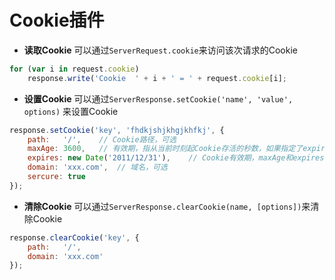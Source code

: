 # Cookie插件

+ **读取Cookie** 可以通过`ServerRequest.cookie`来访问该次请求的Cookie

```javascript
for (var i in request.cookie)
	response.write('Cookie  ' + i + ' = ' + request.cookie[i];
```


+ **设置Cookie** 可以通过`ServerResponse.setCookie('name', 'value', options)`
来设置Cookie

```javascript
response.setCookie('key', 'fhdkjshjkhgjkhfkj', {
	path: 	'/',	// Cookie路径，可选
	maxAge: 3600,	// 有效期，指从当前时刻起Cookie存活的秒数，如果指定了expires，则相加
	expires: new Date('2011/12/31'),	// Cookie有效期，maxAge和expires至少指定一个
	domain:	'xxx.com',	// 域名，可选
	sercure: true
});
```


+ **清除Cookie** 可以通过`ServerResponse.clearCookie(name, [options])`来清除Cookie

```javascript
response.clearCookie('key', {
	path: 	'/',
	domain:	'xxx.com'
});
```